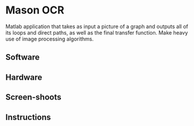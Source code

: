 # Mason OCR

Matlab application that takes as input a picture of a graph and outputs all of its loops and direct paths, as well as the final transfer function. Make heavy use of image processing algorithms.

## Software

## Hardware

## Screen-shoots

## Instructions